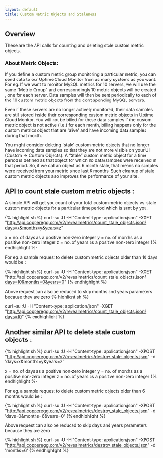 ```yaml
---
layout: default
title: Custom Metric Objects and Staleness
---
```

## Overview

These are the API calls for counting and deleting stale custom metric objects.

### About Metric Objects:
If you define a custom metric group monitoring a particular metric, you can send data to our Uptime
Cloud Monitor from as many systems as you want. For eg. If we want to monitor MySQL metrics for 10
servers, we will use the same "Metric Group" and correspondingly 10 metric objects will be created
, one for each server. Data samples will then be sent periodically to each of the 10 custom metric
objects from the corresponding MySQL servers.

Even if these servers are no longer actively monitored, their data samples are still stored inside
their corresponding custom metric objects in Uptime Cloud Monitor. You will not be billed for these
data samples if the custom metric object is not active (i.e.) for each month, billing happens only
for the custom metrics object that are 'alive' and have incoming data samples during that month.

You might consider deleting 'stale' custom metric objects that no longer have incoming data samples
so that they are not more visible on your UI (Custom -> Custom Objects). A “Stale” custom metric
object for a time period is defined as that object for which no data/samples were received in that
period. So, if we call an object as 6 month stale, that means no samples were received from your
metric since last 6 months. Such cleanup of stale custom metric objects also improves the
performance of your site.


## API to count stale custom metric objects :

A simple API will get you count of your total custom metric objects vs. stale custom metric objects
 for a particular time period which is sent by you.

{% highlight sh %}
curl -su <APIKEY>:U -H "Content-type: application/json" -XGET "http://api.copperegg.com/v2/revealmetrics/count_stale_objects.json?days=x&months=y&years=z"

x = no. of days as a positive non-zero integer
y = no. of months as a positive non-zero integer
z = no. of years as a positive non-zero integer
{% endhighlight %}

For eg, a sample request to delete custom metric objects older than 10 days would be :

{% highlight sh %}
curl -su <APIKEY>:U -H "Content-type: application/json" -XGET "http://api.copperegg.com/v2/revealmetrics/count_stale_objects.json?days=10&months=0&years=0"
{% endhighlight %}

Above request can also be reduced to skip months and years parameters because they are zero
{% highlight sh %}

curl -su <APIKEY>:U -H "Content-type: application/json" -XGET "http://api.copperegg.com/v2/revealmetrics/count_stale_objects.json?days=10"
{% endhighlight %}

## Another similar API to delete stale custom objects :

{% highlight sh %}
curl -su <APIKEY>:U -H "Content-type: application/json" -XPOST "http://api.copperegg.com/v2/revealmetrics/destroy_stale_objects.json" -d 'days=x&months=y&years=z'

x = no. of days as a positive non-zero integer
y = no. of months as a positive non-zero integer
z = no. of years as a positive non-zero integer
{% endhighlight %}

For eg, a sample request to delete custom metric objects older than 6 months would be :

{% highlight sh %}
curl -su <APIKEY>:U -H "Content-type: application/json" -XPOST "http://api.copperegg.com/v2/revealmetrics/destroy_stale_objects.json" -d 'days=0&months=6&years=0'
{% endhighlight %}

Above request can also be reduced to skip days and years parameters because they are zero

{% highlight sh %}
curl -su <APIKEY>:U -H "Content-type: application/json" -XPOST "http://api.copperegg.com/v2/revealmetrics/destroy_stale_objects.json" -d 'months=6'
{% endhighlight %}
